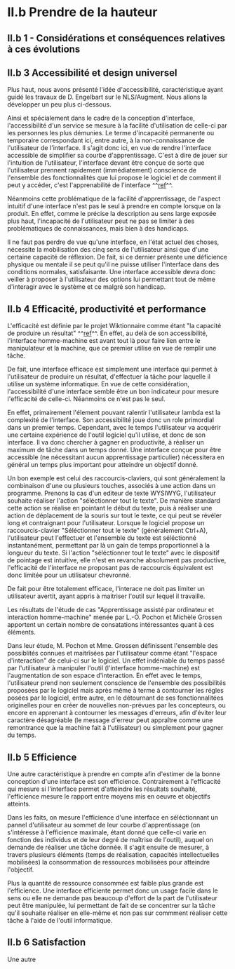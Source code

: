 # II.b Prendre de la hauteur 

## II.b 1 - Considérations et conséquences relatives à ces évolutions 




## II.b 3 Accessibilité et design universel 

Plus haut, nous avons présenté l'idée d'accessibilité, caractéristique ayant guidé les travaux de D. Engelbart sur le NLS/Augment. Nous allons la développer un peu plus ci-dessous. 


    
Ainsi et spécialement dans le cadre de la conception d'interface, l'accessibilité d'un service se mesure à la facilité d'utilisation de celle-ci par les personnes les plus démunies. Le terme d'incapacité permanente ou temporaire correspondant ici, entre autre, à la non-connaissance de l'utilisateur de l'interface. Il s'agit donc ici, en vue de rendre l'interface accessible de simplifier sa courbe d'apprentissage. C'est à dire de jouer sur l'intuition de l'utilisateur, l'interface devant être conçue de sorte que l'utilisateur prennent rapidement (immédiatement) conscience de l'ensemble des fonctionnalités que lui propose le logiciel et de comment il peut y accéder, c'est l'apprenabilité de l'interface ^^[ref](http://www.info.univ-tours.fr/~antoine/documents_enseignement/IHM_CM_chapII.pdf)^^.

Néanmoins cette problématique de la facilité d'apprentissage, de l'aspect intuitif d'une interface n'est pas le seul à prendre en compte lorsque on la produit. 
En effet, comme le précise la description au sens large exposée plus haut, l'incapacité de l'utilisateur peut ne pas se limiter à des problématiques de connaissances, mais bien à des handicaps. 

Il ne faut pas perdre de vue qu'une interface, en l'état actuel des choses, nécessite la mobilisation des cinq sens de l'utilisateur ainsi que d'une certaine capacité de réflexion. De fait, si ce dernier présente une déficience physique ou mentale il se peut qu'il ne puisse utiliser l'interface dans des conditions normales, satisfaisante. Une interface accessible devra donc veiller à proposer à l'utilisateur des options lui permettant tout de même d'interagir avec le système et ce malgré son handicap. 





## II.b 4 Efficacité, productivité et performance 

L'efficacité est définie par le projet Wiktionnaire comme étant "la capacité de produire un résultat" ^^[ref](https://en.wikipedia.org/wiki/Universal_design)^^. En effet, au delà de son accessibilité, l'interface homme-machine est avant tout là pour faire lien entre le manipulateur et la machine, que ce premier utilise en vue de remplir une tâche. 

De fait, une interface efficace est simplement une interface qui permet à l'utilisateur de produire un résultat, d'effectuer la tâche pour laquelle il utilise un système informatique. En vue de cette considération, l'accessibilité d'une interface semble être un bon indicateur pour mesure l'efficacité de celle-ci. Néanmoins ce n'est pas le seul.

En effet, primairement l'élement pouvant ralentir l'utilisateur lambda est la complexité de l'interface. Son accessibilité joue donc un role primordial dans un premier temps. Cependant, avec le temps l'utilisateur va acquérir une certaine expérience de l'outil logiciel qu'il utilise, et donc de son interface. Il va donc chercher à gagner en productivité, à réaliser un maximum de tâche dans un temps donné. Une interface conçue pour être accessible (ne nécessitant aucun apprentissage particulier) nécessitera en général un temps plus important pour atteindre un objectif donné.

Un bon exemple est celui des raccourcis-claviers, qui sont généralement la combinaison d'une ou plusieurs touches, associés à une action dans un programme. 
Prenons la cas d'un editeur de texte WYSIWYG, l'utilisateur souhaite réaliser l'action "séléctionner tout le texte". De manière standard cette action se réalise en pointant le début du texte, puis à réaliser une action de déplacement de la souris sur tout le texte, ce qui peut se révéler long et contraignant pour l'utilisateur. Lorsque le logiciel propose un raccourcis-clavier "Séléctionner tout le texte" (généralement Ctrl+A), l'utilisateur peut l'effectuer et l'ensemble du texte est séléctionné instantanément, permettant par là un gain de temps proportionnel à la longueur du texte. Si l'action "séléctionner tout le texte" avec le dispositif de pointage est intuitive, elle n'est en revanche absolument pas productive, l'efficacité de l'interface ne proposant pas de raccourcis équivalent est donc limitée pour un utilisateur chevronné.

De fait pour être totalement efficace, l'interace ne doit pas limiter un utilisateur avertit, ayant appris à maitriser l'outil sur lequel il travaille. 

Les résultats de l'étude de cas "Apprentissage assisté par ordinateur et interaction homme-machine" menée par L.-O. Pochon et Michèle Grossen apportent un certain nombre de consatations intéressantes quant à ces éléments. 

Dans leur étude, M. Pochon et Mme. Grossen définissent l'ensemble des possiblités connues et maitrîsées par l'utilisateur comme étant "l'espace d'interaction" de celui-ci sur le logiciel. Un effet indéniable du temps passé par l'utilisateur à manipuler l'outil (l'interface homme-machine) est l'augmentation de son espace d'interaction. En effet avec le temps, l'utilisateur prend non seulement conscience de l'ensemble des possibilités proposées par le logiciel mais après même à terme à contourner les régles posées par le logiciel, entre autre, en le détournant de ses fonctionnalitées originelles pour en créer de nouvelles non-prévues par les concepteurs, ou encore en apprenant à contourner les messages d'erreurs, afin d'éviter leur caractère désagréable (le message d'erreur peut appraître comme une remontrance que la machine fait à l'utilisateur) ou simplement pour gagner du temps. 

## II.b 5 Efficience 

Une autre caractéristique à prendre en compte afin d'estimer de la bonne conception d'une interface est son efficience. Contrairement à l'efficacité qui mesure si l'interface permet d'atteindre les résultats souhaité, l'efficience mesure le rapport entre moyens mis en oeuvre et objectifs atteints.

Dans les faits, on mesure l'efficience d'une interface en séléctionnant un pannel d'utilisateur au sommet de leur courbe d'apprentissage (on s'intéresse à l'efficience maximale, étant donné que celle-ci varie en fonction des individus et de leur degré de maîtrise de l'outil), auquel on demande de réaliser une tâche donnée. Il s'agit ensuite de mesurer, à travers plusieurs éléments (temps de réalisation, capacités intellectuelles mobilisées) la consommation de ressources mobilisées pour atteindre l'objectif.

Plus la quantité de ressource consommée est faible plus grande est l'efficience. 
Une interface efficiente permet donc un usage facile dans le sens ou elle ne demande pas beaucoup d'effort de la part de l'utilisateur peut être manipulée, lui permettant de fait de se concentrer sur la tâche qu'il souhaite réaliser en elle-même et non pas sur commment réaliser cette tâche à l'aide de l'outil informatique.

## II.b 6 Satisfaction

Une autre 











   
